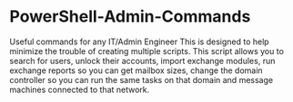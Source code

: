 # PowerShell-Admin-Commands
Useful commands for any IT/Admin Engineer
This is designed to help minimize the trouble of creating multiple scripts. This script allows you to search for users, unlock their accounts, import exchange modules, run exchange reports so you can get mailbox sizes, change the domain controller so you can run the same tasks on that domain and message machines connected to that network. 
